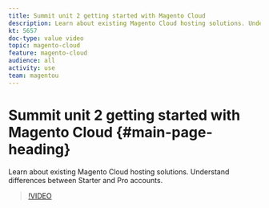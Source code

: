 ```yaml
---
title: Summit unit 2 getting started with Magento Cloud
description: Learn about existing Magento Cloud hosting solutions​. Understand differences between Starter and Pro accounts​.
kt: 5657
doc-type: value video
topic: magento-cloud
feature: magento-cloud
audience: all
activity: use
team: magentou
---
```


# Summit unit 2 getting started with Magento Cloud {#main-page-heading}

Learn about existing Magento Cloud hosting solutions​. Understand differences between Starter and Pro accounts​.

>[!VIDEO](https://video.tv.adobe.com/v/35813?quality=12&learn=on)